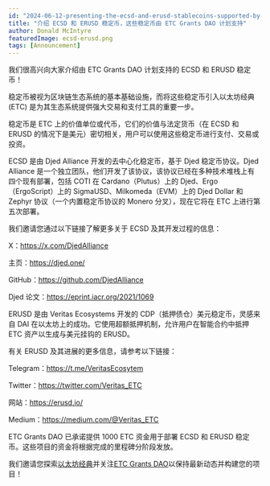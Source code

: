 ```yaml
---
id: "2024-06-12-presenting-the-ecsd-and-erusd-stablecoins-supported-by-the-etc-grants-dao-program-cn"
title: "介绍 ECSD 和 ERUSD 稳定币，这些稳定币由 ETC Grants DAO 计划支持"
author: Donald McIntyre
featuredImage: ecsd-erusd.png
tags: [Announcement]
---
```


我们很高兴向大家介绍由 ETC Grants DAO 计划支持的 ECSD 和 ERUSD 稳定币！

稳定币被视为区块链生态系统的基本基础设施，而将这些稳定币引入以太坊经典 (ETC) 是为其生态系统提供强大交易和支付工具的重要一步。

稳定币是 ETC 上的价值单位或代币，它们的价值与法定货币（在 ECSD 和 ERUSD 的情况下是美元）密切相关，用户可以使用这些稳定币进行支付、交易或投资。

ECSD 是由 Djed Alliance 开发的去中心化稳定币，基于 Djed 稳定币协议。Djed Alliance 是一个独立团队，他们开发了该协议，该协议已经在多种技术堆栈上有四个现有部署，包括 COTI 在 Cardano（Plutus）上的 Djed、Ergo（ErgoScript）上的 SigmaUSD、Milkomeda（EVM）上的 Djed Dollar 和 Zephyr 协议（一个内置稳定币协议的 Monero 分叉），现在它将在 ETC 上进行第五次部署。

我们邀请您通过以下链接了解更多关于 ECSD 及其开发过程的信息：

X：https://x.com/DjedAlliance

主页：https://djed.one/

GitHub：https://github.com/DjedAlliance

Djed 论文：https://eprint.iacr.org/2021/1069

ERUSD 是由 Veritas Ecosystems 开发的 CDP（抵押债仓）美元稳定币，灵感来自 DAI 在以太坊上的成功。它使用超额抵押机制，允许用户在智能合约中抵押 ETC 资产以生成与美元挂钩的 ERUSD。

有关 ERUSD 及其进展的更多信息，请参考以下链接：

Telegram：https://t.me/VeritasEcosytem

Twitter：https://twitter.com/Veritas_ETC

网站：https://erusd.io/

Medium：https://medium.com/@Veritas_ETC

ETC Grants DAO 已承诺提供 1000 ETC 资金用于部署 ECSD 和 ERUSD 稳定币。这些项目的资金将根据完成的里程碑分阶段发放。

我们邀请您探索[以太坊经典](https://ethereumclassic.org)并关注[ETC Grants DAO](https://x.com/ETCGrantsDao)以保持最新动态并构建您的项目！
